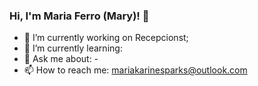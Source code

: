 ### Hi, I'm Maria Ferro (Mary)! 👋
- 🔭 I’m currently working on Recepcionst;
- 🌱 I’m currently learning: 
- 💬 Ask me about: - 
- 📫 How to reach me: mariakarinesparks@outlook.com



<!--
**Mari-ax/Mari-ax** is a ✨ _special_ ✨ repository because its `README.md` (this file) appears on your GitHub profile.

Here are some ideas to get you started:

- 🔭 I’m currently working on ...
- 🌱 I’m currently learning ...
- 👯 I’m looking to collaborate on ...
- 🤔 I’m looking for help with ...
- 💬 Ask me about ...
- 📫 How to reach me: ...
- 😄 Pronouns: ...
- ⚡ Fun fact: ...
-->
